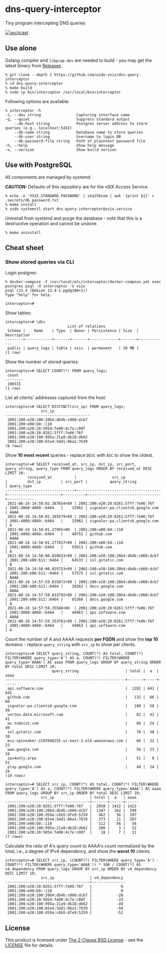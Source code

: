 # dns-query-interceptor
Tiny program intercepting DNS queries

[![asciicast](https://asciinema.org/a/431381.svg)](https://asciinema.org/a/431381?autoplay=1)

## Use alone
Golang compiler and `libpcap-dev` are needed to build - you may get the latest binary from [Releases](https://github.com/wide-vsix/dns-query-interceptor/releases).

```
% git clone --depth 1 https://github.com/wide-vsix/dns-query-interceptor
% cd dns-query-interceptor
% make build
% sudo cp bin/interceptor /usr/local/bin/interceptor
```

Following options are available:

```
% interceptor -h
-i, --dev string                Capturing interface name
-q, --quiet                     Suppress standard output
    --db-host string            Postgres server address to store queries (e.g., localhost:5432)
    --db-name string            Database name to store queries
    --db-user string            Username to login DB
    --db-password-file string   Path of plaintext password file
-h, --help                      Show help message
-v, --version                   Show build version
```

## Use with PostgreSQL
All components are managed by systemd.

**CAUTION:** Defaults of this repository are for the vSIX Access Service.

```
% echo -n 'VSIX_STANDARD_PASSWORD' | sha256sum | awk '{print $1}' > .secrets/db_password.txt
% make install
% sudo systemctl start dns-query-interceptor@vsix.service
```

Uninstall from systemd and purge the database - note that this is a destructive operation and cannot be undone.

```
% make uninstall
```

## Cheat sheet
### Show stored queries via CLI
Login postgres:

```
% docker-compose -f /usr/local/etc/interceptor/docker-compose.yml exec postgres psql -d interceptor -U vsix
psql (13.4 (Debian 13.4-1.pgdg100+1))
Type "help" for help.

interceptor=# 
```

Show tables:

```
interceptor=# \dt+
                            List of relations
 Schema |    Name    | Type  | Owner | Persistence | Size  | Description 
--------+------------+-------+-------+-------------+-------+-------------
 public | query_logs | table | vsix  | permanent   | 20 MB | 
(1 row)
```

Show the number of stored queries:

```
interceptor=# SELECT COUNT(*) FROM query_logs;
 count  
--------
 190315
(1 row)
```

List all clients' addresses captured from the host:

```
interceptor=# SELECT DISTINCT(src_ip) FROM query_logs;
                src_ip                
--------------------------------------
 2001:200:e20:100:20b4:db4b:c060:dcb7
 2001:200:e00:b0::110
 2001:200:e20:20:5054:fe08:4c7e:c08f
 2001:200:e20:20:8261:5fff:fe06:76f
 2001:200:e20:100:995a:21a9:db18:db62
 2001:200:e20:100:65e4:5dd1:86a1:7639
(6 rows)
```

Show **10 most recent** queries - replace `DESC` with `ASC` to show the oldest.

```
interceptor=# SELECT received_at, src_ip, dst_ip, src_port, query_string, query_type FROM query_logs ORDER BY received_at DESC LIMIT 10;
          received_at          |                src_ip                |         dst_ip         | src_port |          query_string           | query_type 
-------------------------------+--------------------------------------+------------------------+----------+---------------------------------+------------
 2021-08-24 14:58:02.387654+09 | 2001:200:e20:20:8261:5fff:fe06:76f   | 2001:4860:4860::6464   |    32962 | signaler-pa.clients6.google.com | AAAA
 2021-08-24 14:58:02.385579+09 | 2001:200:e20:20:8261:5fff:fe06:76f   | 2001:4860:4860::6464   |    32962 | signaler-pa.clients6.google.com | A
 2021-08-24 14:58:01.27995+09  | 2001:200:e00:b0::110                 | 2001:4860:4860::6464   |    40752 | github.com                      | AAAA
 2021-08-24 14:58:01.277657+09 | 2001:200:e00:b0::110                 | 2001:4860:4860::6464   |    55013 | github.com                      | A
 2021-08-24 14:58:00.028033+09 | 2001:200:e20:100:20b4:db4b:c060:dcb7 | 2001:200:e00:b11::6464 |    64533 | ssl.gstatic.com                 | A
 2021-08-24 14:58:00.025753+09 | 2001:200:e20:100:20b4:db4b:c060:dcb7 | 2001:200:e00:b11::6464 |    57575 | ssl.gstatic.com                 | AAAA
 2021-08-24 14:57:59.835872+09 | 2001:200:e20:100:20b4:db4b:c060:dcb7 | 2001:200:e00:b11::6464 |    20262 | docs.google.com                 | AAAA
 2021-08-24 14:57:59.833792+09 | 2001:200:e20:100:20b4:db4b:c060:dcb7 | 2001:200:e00:b11::6464 |    65360 | docs.google.com                 | A
 2021-08-24 14:57:59.35588+09  | 2001:200:e20:20:8261:5fff:fe06:76f   | 2001:4860:4860::6464   |    44963 | api.software.com                | AAAA
 2021-08-24 14:57:59.353761+09 | 2001:200:e20:20:8261:5fff:fe06:76f   | 2001:4860:4860::6464   |    44963 | api.software.com                | A
```

Count the number of A and AAAA requests **per FQDN** and show the **top 10** domains - replace `query_string` with `src_ip` to show per clients.

```
interceptor=# SELECT query_string, COUNT(*) AS total, COUNT(*) FILTER(WHERE query_type='A') AS a, COUNT(*) FILTER(WHERE query_type='AAAA') AS aaaa FROM query_logs GROUP BY query_string ORDER BY total DESC LIMIT 10;
                     query_string                     | total |  a  | aaaa 
------------------------------------------------------+-------+-----+------
 api.software.com                                     |  1282 | 641 |  641
 github.com                                           |   132 |  66 |   66
 signaler-pa.clients6.google.com                      |   100 |  50 |   50
 vortex.data.microsoft.com                            |    82 |  41 |   41
 ws.todoist.com                                       |    80 |  24 |   40
 ssl.gstatic.com                                      |    76 |  38 |   38
 mcs-spinnaker-2103948255.us-east-2.elb.amazonaws.com |    66 |  22 |   23
 www.google.com                                       |    59 |  23 |   34
 ipv4only.arpa                                        |    51 |   0 |   51
 play.google.com                                      |    48 |  24 |   24
(10 rows)

interceptor=# SELECT src_ip, COUNT(*) AS total, COUNT(*) FILTER(WHERE query_type='A') AS a, COUNT(*) FILTER(WHERE query_type='AAAA') AS aaaa FROM query_logs GROUP BY src_ip ORDER BY total DESC LIMIT 10;
                src_ip                | total |  a   | aaaa 
--------------------------------------+-------+------+------
 2001:200:e20:20:8261:5fff:fe06:76f   |  2858 | 1422 | 1422
 2001:200:e20:100:20b4:db4b:c060:dcb7 |  1347 |  162 |  590
 2001:200:e20:100:d59a:c6b5:dfe9:5259 |   462 |   56 |  297
 2001:200:e20:100:65e4:5dd1:86a1:7639 |   373 |   11 |  207
 2001:200:e00:b0::110                 |   112 |   56 |   56
 2001:200:e20:100:995a:21a9:db18:db62 |   100 |    3 |   52
 2001:200:e20:20:5054:fe08:4c7e:c08f  |    18 |    7 |   11
(7 rows)
```

Calculate the ratio of A's query count to AAAA's count normalized by the total, i.e., a degree of IPv4 dependency, and show the **worst 10** clients.

```
interceptor=# SELECT src_ip, (COUNT(*) FILTER(WHERE query_type='A') - COUNT(*) FILTER(WHERE query_type='AAAA')) * 100 / COUNT(*) AS v4_dependency FROM query_logs GROUP BY src_ip ORDER BY v4_dependency DESC LIMIT 10;
                src_ip                | v4_dependency 
--------------------------------------+---------------
 2001:200:e20:20:8261:5fff:fe06:76f   |             0
 2001:200:e00:b0::110                 |             0
 2001:200:e20:100:20b4:db4b:c060:dcb7 |           -28
 2001:200:e20:20:5054:fe08:4c7e:c08f  |           -33
 2001:200:e20:100:995a:21a9:db18:db62 |           -49
 2001:200:e20:100:65e4:5dd1:86a1:7639 |           -50
 2001:200:e20:100:d59a:c6b5:dfe9:5259 |           -52
```

## License
This product is licensed under [The 2-Clause BSD License](https://opensource.org/licenses/BSD-2-Clause) - see the [LICENSE](LICENSE) file for details.
